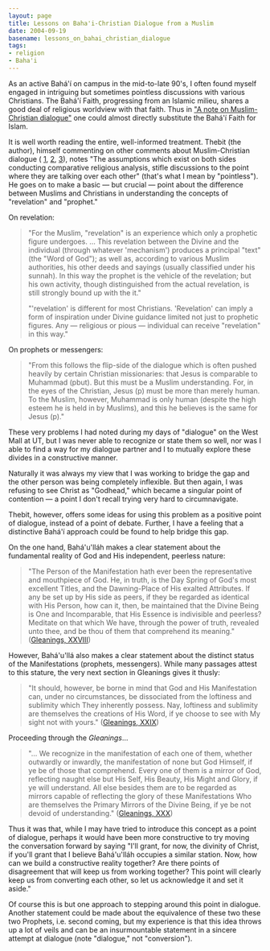 ```yaml
---
layout: page
title: Lessons on Baha'i-Christian Dialogue from a Muslim
date: 2004-09-19
basename: lessons_on_bahai_christian_dialogue
tags:
- religion
- Baha'i
---
```


As an active Bah&aacute;'&iacute; on campus in the mid-to-late 90's, I often
found myself engaged in intriguing but sometimes pointless discussions with
various Christians. The Bah&aacute;'&iacute; Faith, progressing from an Islamic
milieu, shares a good deal of religious worldview with that faith. Thus in <a
href=" http://underprogress.blogs.com/weblog/2004/08/a_small_note_on.html">"A
note on Muslim-Christian dialogue"</a> one could almost directly substitute the
Bah&aacute;'&iacute; Faith for Islam.

<!--more-->

It is well worth reading the entire, well-informed treatment. Thebit (the
author), himself commenting on other comments about Muslim-Christian dialogue (
<a href="
http://faithgambler.typepad.com/faithgambler/2004/07/why_islam_and_c.html">
1</a>, <a href="
http://avari.blogs.com/weblog/2004/07/if_you_were_a_c.html">2</a>, <a href="
http://faithgambler.typepad.com/faithgambler/2004/07/this_post_is_in.html">
3</a>), notes "The assumptions which exist on both sides conducting comparative
religious analysis, stifle discussions to the point where they are talking over
each other" (that's what I mean by "pointless"). He goes on to make a basic
&mdash; but crucial &mdash; point about the difference between Muslims and
Christians in understanding the concepts of "revelation" and "prophet."

On revelation:

> "For the Muslim, "revelation" is an experience which only a prophetic figure
> undergoes. ... This revelation between the Divine and the individual (through
> whatever 'mechanism') produces a principal "text" (the "Word of God"); as well
> as, according to various Muslim authorities, his other deeds and sayings
> (usually classified under his sunnah). In this way the prophet is the vehicle
> of the revelation; but his own activity, though distinguished from the actual
> revelation, is still strongly bound up with the it."
>
> "'revelation' is different for most Christians. 'Revelation' can imply a form
> of inspiration under Divine guidance limited not just to prophetic figures.
> Any &mdash; religious or pious &mdash; individual can receive "revelation" in
> this way."

On prophets or messengers:

> "From this follows the flip-side of the dialogue which is often pushed
> heavily by certain Christian missionaries: that Jesus is comparable to
> Muhammad (pbut). But this must be a Muslim understanding. For, in the
> eyes of the Christian, Jesus (p) must be more than merely human. To the
> Muslim, however, Muhammad is only human (despite the high esteem he is
> held in by Muslims), and this he believes is the same for Jesus (p)."

These very problems I had noted during my days of "dialogue" on the West
Mall at UT, but I was never able to recognize or state them so well, nor
was I able to find a way for my dialogue partner and I to mutually
explore these divides in a constructive manner.

Naturally it was always my view that I was working to bridge the gap and
the other person was being completely inflexible. But then again, I was
refusing to see Christ as "Godhead," which became a singular point of
contention &mdash; a point I don't recall trying very hard to
circumnavigate.

Thebit, however, offers some ideas for using this problem as a positive
point of dialogue, instead of a point of debate. Further, I have a
feeling that a distinctive Bah&aacute;'&iacute; approach could be found
to help bridge this gap.

On the one hand, Bah&aacute;'u'll&aacute;h makes a clear statement about
the fundamental reality of God and His independent, peerless nature:

> "The Person of the Manifestation hath ever been the representative and
> mouthpiece of God. He, in truth, is the Day Spring of God's most excellent
> Titles, and the Dawning-Place of His exalted Attributes. If any be set up by
> His side as peers, if they be regarded as identical with His Person, how can
> it, then, be maintained that the Divine Being is One and Incomparable, that
> His Essence is indivisible and peerless? Meditate on that which We have,
> through the power of truth, revealed unto thee, and be thou of them that
> comprehend its meaning." (<a href="
> http://www.safnet.com/bahai/writings/gleanings/GWB-28.html" title=" Gleanings
> from the Writings of Baha'u'llah, Section XXVII">Gleanings, XXVIII</a>)

However, Bah&aacute;'u'll&aacute; also makes a clear statement about the
distinct status of the Manifestations (prophets, messengers). While many
passages attest to this stature, the very next section in Gleanings gives it
thusly:

> "It should, however, be borne in mind that God and His Manifestation can,
> under no circumstances, be dissociated from the loftiness and sublimity which
> They inherently possess. Nay, loftiness and sublimity are themselves the
> creations of His Word, if ye choose to see with My sight not with yours." (<a
> href=" http://www.safnet.com/bahai/writings/gleanings/GWB-29.html" title="
> Gleanings from the Writings of Baha'u'llah, Section XXIX">Gleanings, XXIX</a>)

Proceeding through the _Gleanings_&hellip;

> "... We recognize in the manifestation of each one of them, whether outwardly
> or inwardly, the manifestation of none but God Himself, if ye be of those that
> comprehend. Every one of them is a mirror of God, reflecting naught else but
> His Self, His Beauty, His Might and Glory, if ye will understand. All else
> besides them are to be regarded as mirrors capable of reflecting the glory of
> these Manifestations Who are themselves the Primary Mirrors of the Divine
> Being, if ye be not devoid of understanding." (<a href="
> http://www.safnet.com/bahai/writings/gleanings/GWB-30.html" title=" Gleanings
> from the Writings of Baha'u'llah, Section XXX">Gleanings, XXX</a>)

Thus it was that, while I may have tried to introduce this concept as a
point of dialogue, perhaps it would have been more constructive to try
moving the conversation forward by saying "I'll grant, for now, the
divinity of Christ, if you'll grant that I believe
Bah&aacute;'u'll&aacute;h occupies a similar station. Now, how can we
build a constructive reality together? Are there points of disagreement
that will keep us from working together? This point will clearly keep us
from converting each other, so let us acknowledge it and set it aside."

Of course this is but one approach to stepping around this point in
dialogue. Another statement could be made about the equivalence of these
two these two Prophets, i.e. second coming, but my experience is that
this idea throws up a lot of veils and can be an insurmountable statement
in a sincere attempt at dialogue (note "dialogue," not "conversion").

